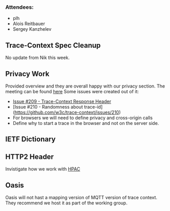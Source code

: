 ### Attendees:

* plh
* Alois Reitbauer
* Sergey Kanzhelev


## Trace-Context Spec Cleanup

No update from Nik this week. 

## Privacy Work

Provided overview and they are overall happy with our privacy section. The meeting can be found [here](https://github.com/w3c/distributed-tracing-wg/blob/master/meeting_notes/2018-11-29.md) Some issues were created out of it:

* [Issue #209 - Trace-Context Response Header](https://github.com/w3c/trace-context/issues/209) 
* [Issue #210 - Randomness about trace-id] (https://github.com/w3c/trace-context/issues/210)
* For browsers we will need to define privacy and cross-origin calls
* Define why to start a trace in the browser and not on the server side. 

## IETF Dictionary 

## HTTP2 Header

Invistigate how we work with [HPAC](https://tools.ietf.org/html/rfc7541)

## Oasis

Oasis will not hast a mapping version of MQTT version of trace context. They recommend we host it as part of the working group. 
